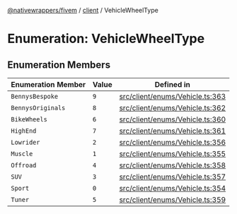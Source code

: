 [@nativewrappers/fivem](../../README.md) / [client](../README.md) / VehicleWheelType

# Enumeration: VehicleWheelType

## Enumeration Members

| Enumeration Member | Value | Defined in |
| ------ | ------ | ------ |
| `BennysBespoke` | `9` | [src/client/enums/Vehicle.ts:363](https://github.com/nativewrappers/fivem/blob/6b247f1270087bcd3ee455389e3e7f1c86c9b619/src/client/enums/Vehicle.ts#L363) |
| `BennysOriginals` | `8` | [src/client/enums/Vehicle.ts:362](https://github.com/nativewrappers/fivem/blob/6b247f1270087bcd3ee455389e3e7f1c86c9b619/src/client/enums/Vehicle.ts#L362) |
| `BikeWheels` | `6` | [src/client/enums/Vehicle.ts:360](https://github.com/nativewrappers/fivem/blob/6b247f1270087bcd3ee455389e3e7f1c86c9b619/src/client/enums/Vehicle.ts#L360) |
| `HighEnd` | `7` | [src/client/enums/Vehicle.ts:361](https://github.com/nativewrappers/fivem/blob/6b247f1270087bcd3ee455389e3e7f1c86c9b619/src/client/enums/Vehicle.ts#L361) |
| `Lowrider` | `2` | [src/client/enums/Vehicle.ts:356](https://github.com/nativewrappers/fivem/blob/6b247f1270087bcd3ee455389e3e7f1c86c9b619/src/client/enums/Vehicle.ts#L356) |
| `Muscle` | `1` | [src/client/enums/Vehicle.ts:355](https://github.com/nativewrappers/fivem/blob/6b247f1270087bcd3ee455389e3e7f1c86c9b619/src/client/enums/Vehicle.ts#L355) |
| `Offroad` | `4` | [src/client/enums/Vehicle.ts:358](https://github.com/nativewrappers/fivem/blob/6b247f1270087bcd3ee455389e3e7f1c86c9b619/src/client/enums/Vehicle.ts#L358) |
| `SUV` | `3` | [src/client/enums/Vehicle.ts:357](https://github.com/nativewrappers/fivem/blob/6b247f1270087bcd3ee455389e3e7f1c86c9b619/src/client/enums/Vehicle.ts#L357) |
| `Sport` | `0` | [src/client/enums/Vehicle.ts:354](https://github.com/nativewrappers/fivem/blob/6b247f1270087bcd3ee455389e3e7f1c86c9b619/src/client/enums/Vehicle.ts#L354) |
| `Tuner` | `5` | [src/client/enums/Vehicle.ts:359](https://github.com/nativewrappers/fivem/blob/6b247f1270087bcd3ee455389e3e7f1c86c9b619/src/client/enums/Vehicle.ts#L359) |
